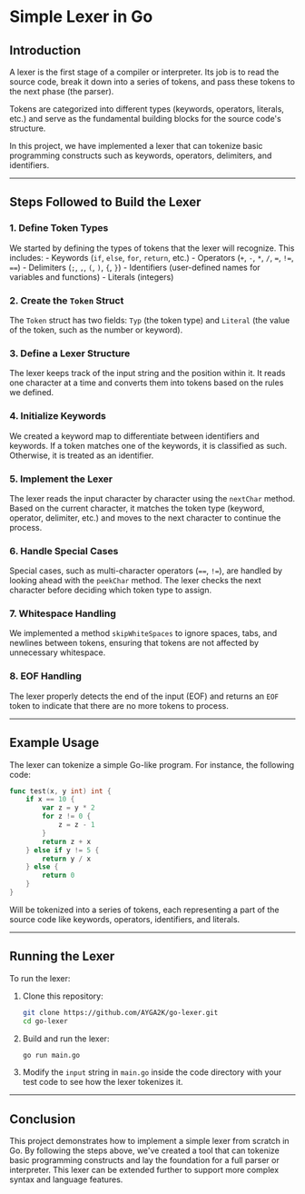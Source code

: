 # Simple Lexer in Go

## Introduction

A lexer is the first stage of a compiler or interpreter. Its job is to read the source code, break it down into a series of tokens, and pass these tokens to the next phase (the parser).

Tokens are categorized into different types (keywords, operators, literals, etc.) and serve as the fundamental building blocks for the source code's structure.

In this project, we have implemented a lexer that can tokenize basic programming constructs such as keywords, operators, delimiters, and identifiers.

---

## Steps Followed to Build the Lexer

### 1. **Define Token Types**

We started by defining the types of tokens that the lexer will recognize. This includes: - Keywords (`if`, `else`, `for`, `return`, etc.) - Operators (`+`, `-`, `*`, `/`, `=`, `!=`, `==`) - Delimiters (`;`, `,`, `(`, `)`, `{`, `}`) - Identifiers (user-defined names for variables and functions) - Literals (integers)

### 2. **Create the `Token` Struct**

The `Token` struct has two fields: `Typ` (the token type) and `Literal` (the value of the token, such as the number or keyword).

### 3. **Define a Lexer Structure**

The lexer keeps track of the input string and the position within it. It reads one character at a time and converts them into tokens based on the rules we defined.

### 4. **Initialize Keywords**

We created a keyword map to differentiate between identifiers and keywords. If a token matches one of the keywords, it is classified as such. Otherwise, it is treated as an identifier.

### 5. **Implement the Lexer**

The lexer reads the input character by character using the `nextChar` method. Based on the current character, it matches the token type (keyword, operator, delimiter, etc.) and moves to the next character to continue the process.

### 6. **Handle Special Cases**

Special cases, such as multi-character operators (`==`, `!=`), are handled by looking ahead with the `peekChar` method. The lexer checks the next character before deciding which token type to assign.

### 7. **Whitespace Handling**

We implemented a method `skipWhiteSpaces` to ignore spaces, tabs, and newlines between tokens, ensuring that tokens are not affected by unnecessary whitespace.

### 8. **EOF Handling**

The lexer properly detects the end of the input (EOF) and returns an `EOF` token to indicate that there are no more tokens to process.

---

## Example Usage

The lexer can tokenize a simple Go-like program. For instance, the following code:

```go
func test(x, y int) int {
	if x == 10 {
		var z = y * 2
		for z != 0 {
			z = z - 1
		}
		return z + x
	} else if y != 5 {
		return y / x
	} else {
		return 0
	}
}
```

Will be tokenized into a series of tokens, each representing a part of the source code like keywords, operators, identifiers, and literals.

---

## Running the Lexer

To run the lexer:

1.  Clone this repository:

    ```bash
    git clone https://github.com/AYGA2K/go-lexer.git
    cd go-lexer
    ```

2.  Build and run the lexer:

    ```bash
    go run main.go
    ```

3.  Modify the `input` string in `main.go` inside the code directory with your test code to see how the lexer tokenizes it.

---

## Conclusion

This project demonstrates how to implement a simple lexer from scratch in Go. By following the steps above, we've created a tool that can tokenize basic programming constructs and lay the foundation for a full parser or interpreter. This lexer can be extended further to support more complex syntax and language features.
